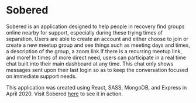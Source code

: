 # Sobered

Sobered is an application designed to help people in recovery find groups online nearby for support, especially during these trying times of separation. 
Users are able to create an account and either choose to join or create a new meetup group and see things such as meeting days and times, a description
of the group, a zoom link if there is a recurring meetup link, and more! In times of more direct need, users can participate in a real time chat
built into their main dashboard at any time. This chat only shows messages sent upon their last login so as to keep the conversation focused on immediate support needs.

This application was created using React, SASS, MongoDB, and Express in April 2020. Visit Sobered [here](https://sobered.life.com) to see it in action.
